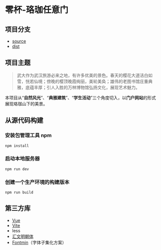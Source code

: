 # 零杯-珞珈任意门

## 项目分支

- [source](https://github.com/immengzi/zero_2022)
- [dist](https://github.com/immengzi/zero_2022/tree/master)

## 项目主题

> 武大作为武汉旅游必来之地，有许多优美的景色。春天的樱花大道洁白如雪，恍若仙境；傍晚的樱顶晚霞绚丽，美轮美奂；雄伟的老图书馆庄重典雅，底蕴丰厚；引人入胜的万林博物馆弘扬文化，展现艺术魅力。

本项目从“**自然风光**”、“**典雅建筑**”、“**学生活动**”三个角度切入，以**门户网站**的形式展现珞珈山下的美景。

 ## 从源代码构建

 ### 安装包管理工具 npm
 ```
 npm install
 ```

 ### 启动本地服务器
 ```
 npm run dev
 ```

 ### 创建一个生产环境的构建版本
 ```
 npm run build
 ```


## 第三方库

- [Vue](https://vuejs.org/)
- [Vite](https://cn.vitejs.dev/)
- less
- [汇文明朝体](https://tieba.baidu.com/p/7193815211)
- [Fontmin](http://ecomfe.github.io/fontmin/)（字体子集化方案）
